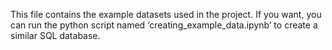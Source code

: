 This file contains the example datasets used in the project. If you want, you can run the python script named ‘creating_example_data.ipynb’ to create a similar SQL database.
